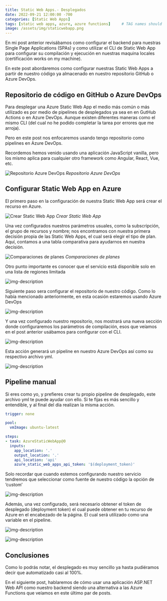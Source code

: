 ```yaml
---
title: Static Web Apps.- Desplegados
date: 2022-09-21 12:00:00 -700
categories: [Static Web Apps]
tags: [static web apps, azure, azure functions]     # TAG names should always be lowercase
image: /assets/img/staticwebapp.png
---
```


En mi post anterior revisábamos como configurar el backend para nuestras Single Page Applications (SPAs) y como utilizar el CLI de Static Web App para configurar su compilación y ejecución en nuestras maquina locales (certificación works on my machine).

En este post abordaremos como configurar nuestras Static Web Apps a partir de nuestro código ya almacenado en nuestro repositorio GitHub o Azure DevOps.

## Repositorio de código en GitHub o Azure DevOps

Para desplegar una Azure Static Web App el medio más común o más utilizado es por medio de pipelines de desplegados ya sea en en GutHub Actions o en Azure DevOps. Aunque existen diferentes maneras como el mismo CLI (del cual no he podido completar la tarea por errores que me arroja).

Pero en este post nos enfocaremos usando tengo repositorio como pipelines en Azure DevOps.

Recordemos hemos venido usando una aplicación JavaScript vanilla, pero los mismo aplica para cualquier otro framework como Angular, React, Vue, etc.

![Repositorio Azure DevOps](/assets/img/2022-09-21-swa-deployment/image-7-1024x560.png)
_Repositorio Azure DevOps_

## Configurar Static Web App en Azure

El primero paso en la configuración de nuestra Static Web App será crear el recurso en Azure.

![Crear Static Web App](/assets/img/2022-09-21-swa-deployment/image-3-1024x876.png)
_Crear Static Web App_

Una vez configurados nuestros parámetros usuales, como la subscripción, el grupo de recursos y nombre; nos encontramos con nuestra primera decisión propia de las Static Web Apps, el cual será elegir el tipo de plan. Aquí, contamos a una tabla comparativa para ayudarnos en nuestra decisión.

![Comparaciones de planes](/assets/img/2022-09-21-swa-deployment/image-4-1024x763.png)
_Comparaciones de planes_

Otro punto importante es conocer que el servicio está disponible solo en una lista de regiones limitada

![img-description](/assets/img/2022-09-21-swa-deployment/image-5.png)

Siguiente paso sera configurar el repositorio de nuestro código. Como lo había mencionado anteriormente, en esta ocasión estaremos usando Azure DevOps

![img-description](/assets/img/2022-09-21-swa-deployment/image-6.png)

Y una vez configurado nuestro repositorio, nos mostrará una nueva sección donde configuraremos los parámetros de compilación, esos que veíamos en el post anterior usábamos para configurar con el CLI.

![img-description](/assets/img/2022-09-21-swa-deployment/image-8.png)

Esta acción generará un pipeline en nuestro Azure DevOps así como su respectivo archivo yml.

![img-description](/assets/img/2022-09-21-swa-deployment/image-10-1024x560.png)

## Pipeline manual

Si eres como yo, y prefieres crear tu propio pipeline de desplegado, este archivo yml te puede ayudar con ello. Si te fijas es más sencillo y entendible, y al final del día realizan la misma acción.

```yaml
trigger: none

pool:
  vmImage: ubuntu-latest

steps:
- task: AzureStaticWebApp@0
  inputs:
    app_location: '.'
    output_location: '.'
    api_location: 'api'
    azure_static_web_apps_api_token: '$(deployment_token)'
```

Solo recordar que cuando estemos configurando nuestro servicio tendremos que seleccionar como fuente de nuestro código la opción de ‘custom’

![img-description](/assets/img/2022-09-21-swa-deployment/image-14.png)

Además, una vez configurado, será necesario obtener el token de desplegado (deployment token) el cual puede obtener en tu recurso de Azure en el encabezado de la página. El cual será utilizado como una variable en el pipeline.

![img-description](/assets/img/2022-09-21-swa-deployment/image-11-1024x560.png)

![img-description](/assets/img/2022-09-21-swa-deployment/image-13-1024x560.png)

## Conclusiones

Como lo podrás notar, el desplegado es muy sencillo ya hasta pudiéramos decir que automatizado casi al 100%.

En el siguiente post, hablaremos de cómo usar una aplicación ASP.NET Web API como nuestro backend siendo una alternativa a las Azure Functions que veíamos en este último par de posts.